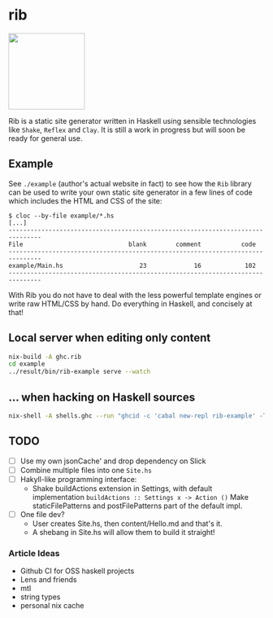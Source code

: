 # rib

<!--
Credit for this image: https://www.svgrepo.com/svg/24439/ribs
-->
<img src="https://raw.githubusercontent.com/srid/rib/master/example/content/images/ribs.svg?sanitize=true" width="150" />

Rib is a static site generator written in Haskell using sensible technologies
like `Shake`, `Reflex` and `Clay`. It is still a work in progress but will soon
be ready for general use.

## Example

See `./example` (author's actual website in fact) to see how the `Rib` library
can be used to write your own static site generator in a few lines of code which
includes the HTML and CSS of the site:

```
$ cloc --by-file example/*.hs
[...]
-------------------------------------------------------------------------------
File                             blank        comment           code
-------------------------------------------------------------------------------
example/Main.hs                     23             16            102
-------------------------------------------------------------------------------
```

With Rib you do not have to deal with the less powerful template engines or
write raw HTML/CSS by hand. Do everything in Haskell, and concisely at that!

## Local server when editing only content

```bash
nix-build -A ghc.rib
cd example
../result/bin/rib-example serve --watch
```

## ... when hacking on Haskell sources

```bash
nix-shell -A shells.ghc --run "ghcid -c 'cabal new-repl rib-example' -T 'System.Directory.withCurrentDirectory \"example\" \$ Main.dev'"
```

## TODO

- [ ] Use my own jsonCache' and drop dependency on Slick
- [ ] Combine multiple files into one `Site.hs`
- [ ] Hakyll-like programming interface:
  - Shake buildActions extension in Settings, with default implementation
    `buildActions :: Settings x -> Action ()`
    Make staticFilePatterns and postFilePatterns part of the default impl.
- [ ] One file dev?
  - User creates Site.hs, then content/Hello.md and that's it.
  - A shebang in Site.hs will allow them to build it straight!

### Article Ideas

- Github CI for OSS haskell projects
- Lens and friends
- mtl
- string types
- personal nix cache
